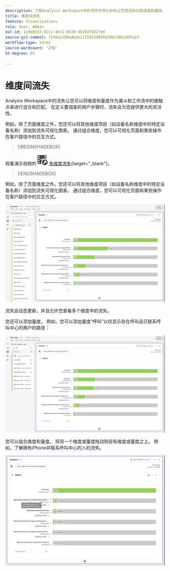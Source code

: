 ```yaml
---
description: 了解Analysis Workspace中的流失可视化如何让您混合和匹配维度和量度，作为漏斗和工作流中的接触点。 了解这如何在定义要调查的用户步骤时提供更大的灵活性。
title: 维度间流失
feature: Visualizations
role: User, Admin
exl-id: 12de8e52-02c1-4e11-b530-48294f201fe0
source-git-commit: f258a1150a4bee11f5922d058930dc38b1ddfa14
workflow-type: tm+mt
source-wordcount: '276'
ht-degree: 6%

---
```


# 维度间流失


Analysis Workspace中的流失让您可以将维度和量度作为漏斗和工作流中的接触点来进行混合和匹配。 在定义要调查的用户步骤时，流失会为您提供更大的灵活性。

例如，除了页面维度之外，您还可以将其他维度项目（如设备名称维度中的特定设备名称）添加到流失可视化图表。 通过组合维度，您可以可视化页面和某些操作在客户路径中的交互方式。

>[!BEGINSHADEBOX]

观看演示视频的![VideoCheckedOut](/help/assets/icons/VideoCheckedOut.svg) [多维度流失](https://video.tv.adobe.com/v/327469?quality=12&learn=on&captions=chi_hans){target="_blank"}。

>[!ENDSHADEBOX]

例如，除了页面维度之外，您还可以将其他维度项目（如设备名称维度中的特定设备名称）添加到流失可视化图表。 通过组合维度，您可以可视化页面和某些操作在客户路径中的交互方式。

![所有访问视图将多个维度显示为接触点。](assets/fallout-otherdimension.png)

流失会动态更新，并且允许您查看多个维度中的流失。

您还可以添加量度。 例如，您可以添加量度“呼叫”以仅显示存在呼叫且已联系呼叫中心的用户的路径：

![显示添加量度的“所有访问”视图：“共享照片”。](assets/fallout-metrics.png)

您可以组合维度和量度。 将另一个维度或量度拖动到现有维度或量度之上。 例如，了解拥有iPhone并联系呼叫中心的人的流失。

![显示添加的操作名称的“所有访问”视图：“共享”和“共享照片”量度。](assets/fallout-combined.png)
